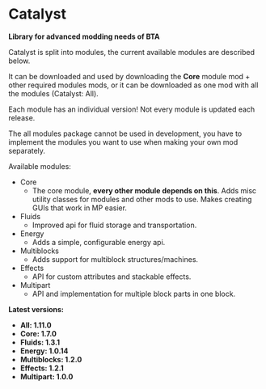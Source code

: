 # Catalyst

**Library for advanced modding needs of BTA**

Catalyst is split into modules, the current available modules are described below. 

It can be downloaded and used by downloading the **Core** module mod + other required modules mods, or it can be downloaded as one mod with all the modules (Catalyst: All).

Each module has an individual version! Not every module is updated each release.

The all modules package cannot be used in development, you have to implement the modules you want to use when making your own mod separately.

Available modules:
- Core
  - The core module, **every other module depends on this**. Adds misc utility classes for modules and other mods to use. Makes creating GUIs that work in MP easier.
- Fluids
  - Improved api for fluid storage and transportation.
- Energy
  - Adds a simple, configurable energy api.
- Multiblocks
  - Adds support for multiblock structures/machines.
- Effects
  - API for custom attributes and stackable effects.
- Multipart
  - API and implementation for multiple block parts in one block.
  
**Latest versions:**
- **All: 1.11.0**
- **Core: 1.7.0**
- **Fluids: 1.3.1**
- **Energy: 1.0.14**
- **Multiblocks: 1.2.0**
- **Effects: 1.2.1**
- **Multipart: 1.0.0**
